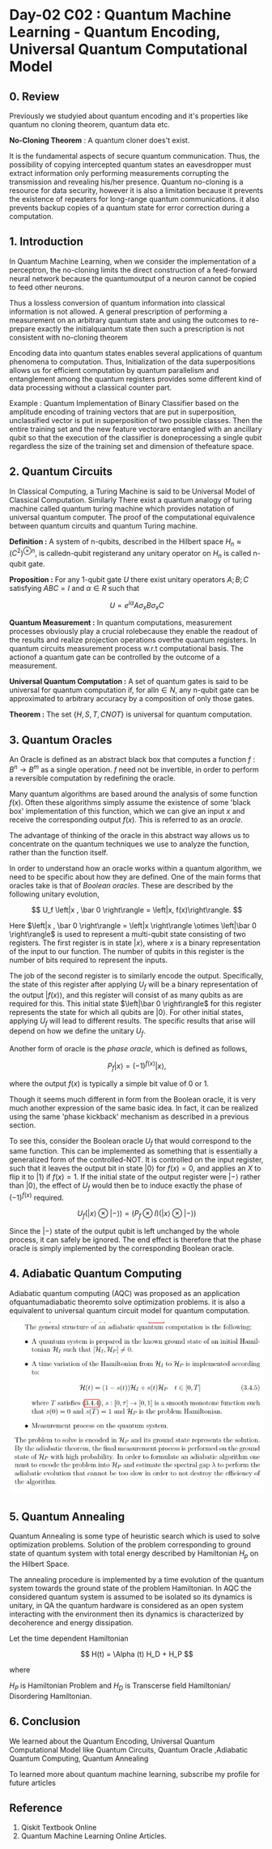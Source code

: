 # Day-02 C02 : Quantum Machine Learning - Quantum Encoding, Universal Quantum Computational Model

## 0. Review

Previously we studyied about quantum encoding and it's properties like quantum no cloning theorem, quantum data etc.

**No-Cloning Theorem** : A quantum cloner does't exist.

It is the fundamental aspects of secure quantum communication. Thus, the possibility of copying intercepted quantum states an eavesdropper must extract information only performing measurements corrupting the transmission and revealing  his/her  presence.   Quantum  no-cloning  is  a  resource  for  data  security, however it is also a limitation because it prevents the existence of repeaters for long-range quantum communications. it also prevents backup copies of a quantum state for error correction during a computation.

## 1. Introduction

In Quantum Machine Learning, when we consider the implementation of a perceptron, the no-cloning limits the direct construction of a feed-forward neural network because the quantumoutput of a neuron cannot be copied to feed other neurons.

Thus a lossless conversion of quantum information into classical information is not allowed. A general prescription of performing a measurement on an arbitrary quantum state and using the outcomes to re-prepare exactly the initialquantum state then such a prescription is not consistent with no-cloning theorem

Encoding data into quantum states enables several applications of quantum phenomena to computation. Thus, Initialization of the data superpositions allows us for efficient computation by quantum parallelism and entanglement among the quantum registers provides some different kind of data processing without a classical counter part.

Example : Quantum Implementation of Binary Classifier based on the amplitude encoding of training vectors that are put in superposition, unclassified vector is put in superposition of two possible classes. Then the entire training set and the new feature vectorare entangled with an ancillary qubit so that the execution of the classifier is doneprocessing a single qubit regardless the size of the training set and dimension of thefeature space.

## 2. Quantum Circuits

In Classical Computing, a Turing Machine is said to be Universal Model of Classical Computation. Similarly There exist a quantum analogy of turing machine called quantum turing machine which provides notation of universal quantum computer. The  proof  of  the  computational  equivalence  between quantum circuits and quantum Turing machine.

**Definition :** A  system  of n-qubits,  described  in  the  Hilbert  space $H_n \approx (C^2)^{⊗n}$,  is  calledn-qubit  registerand  any  unitary  operator  on $H_n$ is  called n-qubit gate.

**Proposition :** For  any  1-qubit gate $U$ there  exist  unitary  operators $A;B;C$ satisfying $ABC=I$ and $\alpha ∈ R$ such that

$$
U = e^{i \alpha} A \sigma_x B \sigma_x C
$$

**Quantum Measurement :** In quantum computations, measurement processes obviously play a crucial rolebecause they enable the readout of the results and realize projection operations overthe quantum registers. In quantum circuits measurement process w.r.t computational basis. The actionof a quantum gate can be controlled by the outcome of a measurement.

**Universal Quantum Computation :** A set of quantum gates is said to be universal for quantum computation if,  for  all$n∈N$,  any n-qubit  gate  can  be  approximated  to  arbitrary accuracy by a composition of only those gates.

**Theorem :** The set $\{H, S, T, CNOT\}$ is universal for quantum computation.

## 3. Quantum Oracles

An Oracle is defined as an abstract black box that computes a function $f:B^n \to B^m$ as a single operation. $f$ need not be invertible, in order to perform a reversible computation by redefining the oracle.

Many quantum algorithms are based around the analysis of some function $f(x)$. Often these algorithms simply assume the existence of some 'black box' implementation of this function, which we can give an input $x$ and receive the corresponding output $f(x)$. This is referred to as an *oracle*.

The advantage of thinking of the oracle in this abstract way allows us to concentrate on the quantum techniques we use to analyze the function, rather than the function itself.

In order to understand how an oracle works within a quantum algorithm, we need to be specific about how they are defined. One of the  main forms that oracles take is that of *Boolean oracles*. These are described by the following unitary evolution,

$$
U_f \left|x , \bar 0 \right\rangle = \left|x, f(x)\right\rangle.
$$

Here $\left|x , \bar 0 \right\rangle = \left|x \right\rangle \otimes \left|\bar 0 \right\rangle$ is used to represent a multi-qubit state consisting of two registers. The first register is in state $\left|x\right\rangle$, where $x$ is a binary representation of the input to our function. The number of qubits in this register is the number of bits required to represent the inputs.

The job of the second register is to similarly encode the output. Specifically, the state of this register after applying $U_f$ will be a binary representation of the output $\left|f(x)\right\rangle$, and this register will consist of as many qubits as are required for this. This initial state $\left|\bar 0 \right\rangle$ for this register represents the state for which all qubits are $\left|0 \right\rangle$. For other initial states, applying $U_f$ will lead to different results. The specific results that arise will depend on how we define the unitary $U_f$.

Another form of oracle is the *phase oracle*, which is defined as follows,

$$
P_f \left|x \right\rangle = (-1)^{f(x)} \left|x \right\rangle,
$$

where the output $f(x)$ is typically a simple bit value of $0$ or $1$.

Though it seems much different in form from the Boolean oracle, it is very much another expression of the same basic idea. In fact, it can be realized using the same 'phase kickback' mechanism as described in a previous section.

To see this, consider the Boolean oracle $U_f$ that would correspond to the same function. This can be implemented as something that is essentially a generalized form of the controlled-NOT. It is controlled on the input register, such that it leaves the output bit in state $\left|0 \right\rangle$ for $f(x)=0$, and applies an $X$ to flip it to $\left|1 \right\rangle$ if $f(x)=1$. If the initial state of the output register were $\left|- \right\rangle$ rather than $\left|0 \right\rangle$, the effect of $U_f$ would then be to induce exactly the phase of $(-1)^{f(x)}$ required.

$$
U_f \left( \left|x \right\rangle \otimes \left| - \right\rangle \right) = (P_f \otimes I) \left( \left|x \right\rangle \otimes \left| - \right\rangle \right)
$$

Since the $\left|- \right\rangle$ state of the output qubit is left unchanged by the whole process, it can safely be ignored. The end effect is therefore that the phase oracle is simply implemented by the corresponding Boolean oracle.

## 4. Adiabatic Quantum Computing

Adiabatic quantum computing (AQC) was proposed as an application ofquantumadiabatic  theoremto solve optimization problems. it is also a equivalent to universal quantum circuit model for quantum computation.

<html>
<img src = "23.jpg" alt="True">
</html>

## 5. Quantum Annealing

Quantum Annealing is some type of heuristic search which is used to solve optimization problems. Solution of the problem corresponding to ground state of quantum system with total energy described by Hamiltonian $H_p$ on the Hilbert Space.

The annealing procedure is implemented by a time evolution of the quantum system towards the ground state of the problem Hamiltonian. In AQC the considered quantum system  is  assumed  to  be  isolated  so  its  dynamics  is  unitary,  in  QA  the  quantum hardware is considered as an open system interacting with the environment then its dynamics is characterized by decoherence and energy dissipation.

Let the time dependent Hamiltonian

$$
H(t) = \Alpha (t) H_D + H_P
$$

 where

$H_P$ is Hamiltonian Problem and $H_D$ is Transcerse field Hamiltonian/ Disordering Hamiltonian.

## 6. Conclusion

We learned about the Quantum Encoding, Universal Quantum Computational Model like Quantum Circuits, Quantum Oracle ,Adiabatic Quantum Computing, Quantum Annealing

To learned more about quantum machine learning, subscribe my profile for future articles


## Reference 
1. Qiskit Textbook Online
2. Quantum Machine Learning Online Articles.